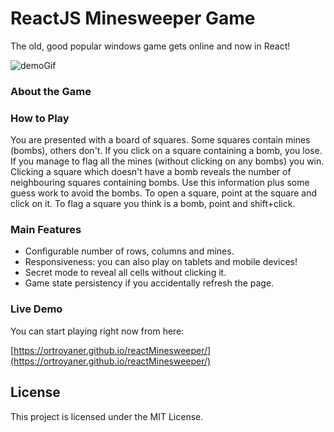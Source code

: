 # ReactJS Minesweeper Game

The old, good popular windows game gets online and now in React! 

![demoGif](https://im.ezgif.com/tmp/ezgif-1-33232b31bc6c.gif)

### About the Game

### How to Play

You are presented with a board of squares. Some squares contain mines (bombs), others don't. If you click on a square containing a bomb, you lose. If you manage to flag all the mines (without clicking on any bombs) you win.
Clicking a square which doesn't have a bomb reveals the number of neighbouring squares containing bombs. Use this information plus some guess work to avoid the bombs.
To open a square, point at the square and click on it. To flag a square you think is a bomb, point and shift+click.

### Main Features

* Configurable number of rows, columns and mines.
* Responsiveness: you can also play on tablets and mobile devices!
* Secret mode to reveal all cells without clicking it.
* Game state persistency if you accidentally refresh the page.

### Live Demo

You can start playing right now from here:

[https://ortroyaner.github.io/reactMinesweeper/](https://ortroyaner.github.io/reactMinesweeper/)

## License

This project is licensed under the MIT License.
